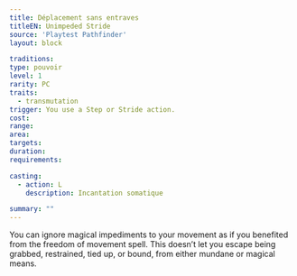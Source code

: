 ```yaml
---
title: Déplacement sans entraves
titleEN: Unimpeded Stride
source: 'Playtest Pathfinder'
layout: block

traditions:
type: pouvoir
level: 1
rarity: PC
traits:
  - transmutation
trigger: You use a Step or Stride action.
cost: 
range: 
area: 
targets: 
duration: 
requirements: 

casting:
  - action: L
    description: Incantation somatique

summary: ""
---
```

You can ignore magical impediments to your movement as if you benefited from the freedom of movement spell. This doesn’t let you escape being grabbed, restrained, tied up, or bound, from either mundane or magical means.

